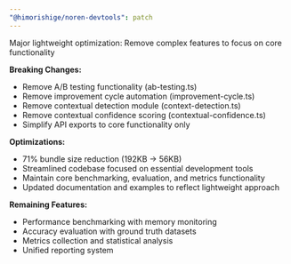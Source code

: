 ```yaml
---
"@himorishige/noren-devtools": patch
---
```


Major lightweight optimization: Remove complex features to focus on core functionality

**Breaking Changes:**
- Remove A/B testing functionality (ab-testing.ts)
- Remove improvement cycle automation (improvement-cycle.ts) 
- Remove contextual detection module (context-detection.ts)
- Remove contextual confidence scoring (contextual-confidence.ts)
- Simplify API exports to core functionality only

**Optimizations:**
- 71% bundle size reduction (192KB → 56KB)
- Streamlined codebase focused on essential development tools
- Maintain core benchmarking, evaluation, and metrics functionality
- Updated documentation and examples to reflect lightweight approach

**Remaining Features:**
- Performance benchmarking with memory monitoring
- Accuracy evaluation with ground truth datasets
- Metrics collection and statistical analysis
- Unified reporting system